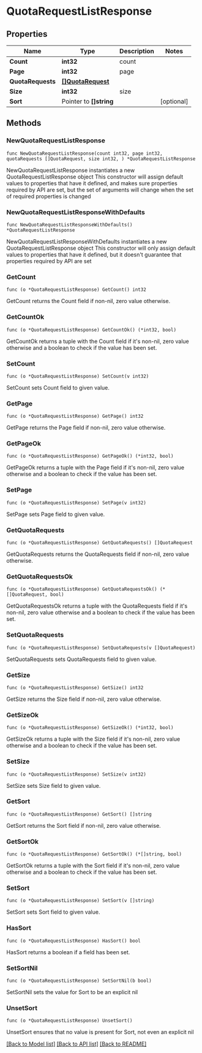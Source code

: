 # QuotaRequestListResponse

## Properties

Name | Type | Description | Notes
------------ | ------------- | ------------- | -------------
**Count** | **int32** | count | 
**Page** | **int32** | page | 
**QuotaRequests** | [**[]QuotaRequest**](QuotaRequest.md) |  | 
**Size** | **int32** | size | 
**Sort** | Pointer to **[]string** |  | [optional] 

## Methods

### NewQuotaRequestListResponse

`func NewQuotaRequestListResponse(count int32, page int32, quotaRequests []QuotaRequest, size int32, ) *QuotaRequestListResponse`

NewQuotaRequestListResponse instantiates a new QuotaRequestListResponse object
This constructor will assign default values to properties that have it defined,
and makes sure properties required by API are set, but the set of arguments
will change when the set of required properties is changed

### NewQuotaRequestListResponseWithDefaults

`func NewQuotaRequestListResponseWithDefaults() *QuotaRequestListResponse`

NewQuotaRequestListResponseWithDefaults instantiates a new QuotaRequestListResponse object
This constructor will only assign default values to properties that have it defined,
but it doesn't guarantee that properties required by API are set

### GetCount

`func (o *QuotaRequestListResponse) GetCount() int32`

GetCount returns the Count field if non-nil, zero value otherwise.

### GetCountOk

`func (o *QuotaRequestListResponse) GetCountOk() (*int32, bool)`

GetCountOk returns a tuple with the Count field if it's non-nil, zero value otherwise
and a boolean to check if the value has been set.

### SetCount

`func (o *QuotaRequestListResponse) SetCount(v int32)`

SetCount sets Count field to given value.


### GetPage

`func (o *QuotaRequestListResponse) GetPage() int32`

GetPage returns the Page field if non-nil, zero value otherwise.

### GetPageOk

`func (o *QuotaRequestListResponse) GetPageOk() (*int32, bool)`

GetPageOk returns a tuple with the Page field if it's non-nil, zero value otherwise
and a boolean to check if the value has been set.

### SetPage

`func (o *QuotaRequestListResponse) SetPage(v int32)`

SetPage sets Page field to given value.


### GetQuotaRequests

`func (o *QuotaRequestListResponse) GetQuotaRequests() []QuotaRequest`

GetQuotaRequests returns the QuotaRequests field if non-nil, zero value otherwise.

### GetQuotaRequestsOk

`func (o *QuotaRequestListResponse) GetQuotaRequestsOk() (*[]QuotaRequest, bool)`

GetQuotaRequestsOk returns a tuple with the QuotaRequests field if it's non-nil, zero value otherwise
and a boolean to check if the value has been set.

### SetQuotaRequests

`func (o *QuotaRequestListResponse) SetQuotaRequests(v []QuotaRequest)`

SetQuotaRequests sets QuotaRequests field to given value.


### GetSize

`func (o *QuotaRequestListResponse) GetSize() int32`

GetSize returns the Size field if non-nil, zero value otherwise.

### GetSizeOk

`func (o *QuotaRequestListResponse) GetSizeOk() (*int32, bool)`

GetSizeOk returns a tuple with the Size field if it's non-nil, zero value otherwise
and a boolean to check if the value has been set.

### SetSize

`func (o *QuotaRequestListResponse) SetSize(v int32)`

SetSize sets Size field to given value.


### GetSort

`func (o *QuotaRequestListResponse) GetSort() []string`

GetSort returns the Sort field if non-nil, zero value otherwise.

### GetSortOk

`func (o *QuotaRequestListResponse) GetSortOk() (*[]string, bool)`

GetSortOk returns a tuple with the Sort field if it's non-nil, zero value otherwise
and a boolean to check if the value has been set.

### SetSort

`func (o *QuotaRequestListResponse) SetSort(v []string)`

SetSort sets Sort field to given value.

### HasSort

`func (o *QuotaRequestListResponse) HasSort() bool`

HasSort returns a boolean if a field has been set.

### SetSortNil

`func (o *QuotaRequestListResponse) SetSortNil(b bool)`

 SetSortNil sets the value for Sort to be an explicit nil

### UnsetSort
`func (o *QuotaRequestListResponse) UnsetSort()`

UnsetSort ensures that no value is present for Sort, not even an explicit nil

[[Back to Model list]](../README.md#documentation-for-models) [[Back to API list]](../README.md#documentation-for-api-endpoints) [[Back to README]](../README.md)


